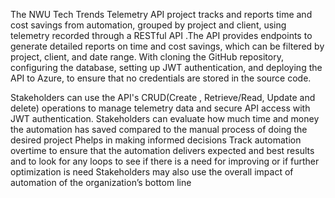 The NWU Tech Trends Telemetry API project tracks and reports time and cost savings from automation, grouped by project and client, using telemetry recorded through a RESTful API .The API provides endpoints to generate detailed reports on time and cost savings, which can be filtered by project, client, and date range. With cloning the GitHub repository, configuring the database, setting  up JWT authentication, and deploying the API to Azure, to ensure that no credentials are stored in the source code.

 Stakeholders can use the API's CRUD(Create , Retrieve/Read, Update and delete) operations to manage telemetry data and secure API access with JWT authentication.
Stakeholders can evaluate how much time and money the automation has saved compared to the manual process of doing the desired project 
Phelps in making informed decisions
Track automation overtime to ensure that the automation delivers expected and best results and to look for any loops to see if there is a need for improving or if further optimization is need 
Stakeholders may also use the overall impact of automation of the organization’s bottom line 
